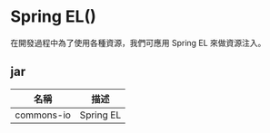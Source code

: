 # Spring EL()

在開發過程中為了使用各種資源，我們可應用 Spring EL 來做資源注入。

## jar

| 名稱 | 描述 | 
| -----|-----|
| commons-io | Spring EL |
